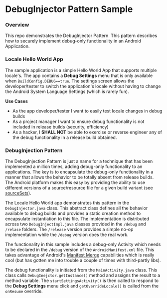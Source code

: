 DebugInjector Pattern Sample
===============================
### Overview
This repo demonstrates the DebugInjector Pattern. This pattern describes how to securely
implement debug-only functionality in an Android Application.

### Locale Hello World App
The sample application is a simple Hello World App that supports multiple locale's. The app
contains a **Debug Settings** menu that is only available when `BuildConfig.DEBUG==true`. The
settings screen allows the developer/tester to switch the application's locale without having to
change the Android System Language Settings (which is rarely fun).

**Use Cases**

* As the app developer/tester I want to easily test locale changes in debug builds
* As a project manager I want to ensure debug functionality is not included in release builds
(security, efficiency)
* As a hacker, I **SHALL NOT** be able to exercise or reverse engineer
any of the debug functionality in a release build obtained.

### DebugInjection Pattern
The DebugInjection Pattern is just a name for a technique that has been implemented a
million times, adding debug-only functionality to an applications. The key is to encapsulate
the debug-only functionality in a manner that allows the behavior to be totally absent from
release builds. The Android platform makes this easy by providing the ability to use different
versions of a source/resource file for a given build variant
(see [sourceSets](https://developer.android.com/studio/build/build-variants.html#sourcesets)).

The Locale Hello World app demonstrates this pattern in the `DebugInjector.java` class. This
abstract class defines all the behavior available to debug builds and provides a static
creation method to encapsulate instantiation to this file.  The implementation is distributed
across two `DebugInjectImpl.java` classes provided in the `/debug` and `/relase` folders.
The `/release` version provides a simple no-op implementation while the `/debug` version
does the real work.

The functionality in this sample includes a debug-only Activity which needs to be declared in
the `/debug` version of the `AndroidManifest.xml` file. This takes advantage of Android's
[Manifest Merge](https://developer.android.com/studio/build/manifest-merge.html) capabilities
which is really cool (but has gotten me into trouble a couple of times with third-partly libs).

The debug functionality is initiated from the `MainActivity.java` class. This class calls
`DebugInejctor.getInstance()` method and assigns the result to a method variable. The
`startSettingsActivity()` is then called to respond to the **Debug Settings** menu click
and `getOverrideLocale()` is called from the `onResume` override.





